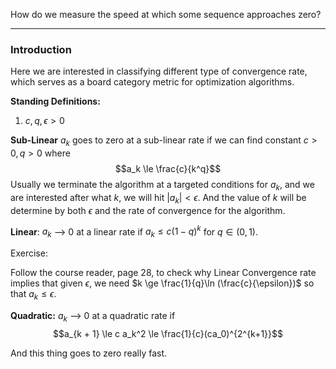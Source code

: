 How do we measure the speed at which some sequence approaches zero? 

---

### Introduction 
Here we are interested in classifying different type of convergence rate, which serves as a board category metric for optimization algorithms. 


**Standing Definitions:** 
1. $c, q, \epsilon > 0$

**Sub-Linear**
$a_k$ goes to zero at a sub-linear rate if we can find constant $c>0, q > 0$ where $$a_k \le \frac{c}{k^q}$$
Usually we terminate the algorithm at a targeted conditions for $a_k$, and we are interested after what $k$, we will hit $|a_k| < \epsilon$. And the value of $k$ will be determine by both $\epsilon$ and the rate of convergence for the algorithm. 

**Linear**: 
$a_k$ --> 0 at a linear rate if $a_k\le c(1 - q)^k$ for $q \in (0, 1)$. 

Exercise: 

Follow the course reader, page 28, to check why Linear Convergence rate implies that given $\epsilon$, we need $k \ge \frac{1}{q}\ln (\frac{c}{\epsilon})$ so that $a_k\le \epsilon$. 

**Quadratic:**
$a_k$ --> 0 at a quadratic rate if 
$$a_{k + 1} \le c a_k^2 \le \frac{1}{c}(ca_0)^{2^{k+1}}$$

And this thing goes to zero really fast. 



